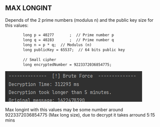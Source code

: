 ﻿## MAX LONGINT
Depends of the 2 prime numbers (modulus n) and the public key size
for this values:

            long p = 40277       ;  // Prime number p
            long q = 40283       ;  // Prime number q
            long n = p * q;  // Modulus (n)
            long publicKey = 65537;  // 64 bits public key

            // Small cipher
            long encryptedNumber = 9223372036854775;
<img src="Image/test.png">

Max longint with this values may be some number around 9223372036854775 (Max long size), due to decrypt it takes arround 5:15 mins